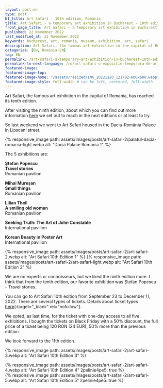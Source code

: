 ```yaml
---
layout: post.en
type: post
h1_title: Art Safari - 10th edition, Romania
title: Art Safari - a temporary art exhibition in Bucharest - 10th edition
front_page_title: Art Safari - a temporary art exhibition in Bucharest - 10th edition
published: 22 November 2022
last_modified_at: 22 November 2022
keywords: bucharest, art, romania, museum, exhibition, art, safari
description: Art Safari, the famous art exhibition in the capital of Romania, has reached its tenth edition.
categories: [EN, Romania-EN]
tag: EN
permalink: /art-safari-a-temporary-art-exhibition-in-bucharest-10th-edition/
permalink-to-next-language: /ro/art-safari-o-expozitie-temporara-de-arta-in-bucuresti-editia-10/
featured-image: 
featured-image-top: 
featured-image-home: "/assets/resized/IMG_20221120_121702-600x600.webp" # width - 600
featured-image-style: full-width # can be left, centered, full-width
---
```

Art Safari, the famous art exhibition in the capital of Romania, has reached its tenth edition.

After visiting the ninth edition, about which you can find out more information [here](/art-safari-a-temporary-art-exhibition-in-bucharest/) we set out to reach in the next editions or at least to try.

So last weekend we went to Art Safari housed in the Dacia-România Palace in Lipscani street.

{% responsive_image path: assets/images/posts/art-safari-2/palatul-dacia-romania-light.webp alt: "Dacia Palace Romania 1" %}

The 5 exhibitions are:

**Ștefan Popescu** <br />
**Travel stories**<br />
Romanian pavilion

**Mihai Mureșan**  <br />
**Small things**  <br />
Romanian pavilion

**Lilian Theil**  <br />
**A smiling old woman**   <br />
Romanian pavilion 

**Seeking Truth: The Art of John Constable**  <br />
International pavilion 

**Korean Beauty in Poster Art**  <br />
International pavilion 

{% responsive_image path: assets/images/posts/art-safari-2/art-safari-2.webp alt: "Art Safari 10th Edition 1" %}
{% responsive_image path: assets/images/posts/art-safari-2/art-safari-light.webp alt: "Art Safari 10th Edition 2" %}

We are no experts or connoisseurs, but we liked the ninth edition more. I think that from the tenth edition, our favorite exhibition was Ștefan Popescu - Travel stories.

You can go to Art Safari 10th edition from September 23 to December 11, 2022. There are several types of tickets. Details about ticket types [here](https://tickets.artsafari.ro/e?lang=ro){:target="_blank" rel="nofollow"}.

We opted, as last time, for the ticket with one-day access to all five exhibitions. I bought the tickets on Black Friday with a 50% discount, the full price of a ticket being 120 RON (24 EUR), 50% more than the previous edition.

We look forward to the 11th edition.

{% responsive_image path: assets/images/posts/art-safari-2/art-safari-3.webp alt: "Art Safari 10th Edition 3" %}

<div class="row mb-4">
    <div class="col-xs-12 col-sm-6 text-center mb-3 mt-3">
            {% responsive_image path: assets/images/posts/art-safari-2/art-safari-4.webp alt: "Art Safari 10th Edition 4" 2pelinie4pe5: true %}
    </div>
    <div class="col-xs-12 col-sm-6 text-center mb-3 mt-3">
            {% responsive_image path: assets/images/posts/art-safari-2/art-safari-5.webp alt: "Art Safari 10th Edition 5" 2pelinie4pe5: true %}
    </div>
</div>